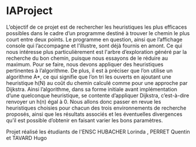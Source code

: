# IAProject
L’objectif de ce projet est de rechercher les heuristiques les plus efficaces possibles dans le cadre d’un programme destiné à trouver le chemin le plus court entre deux points. 
Le programme en question, ainsi que l’affichage console qui l’accompagne et l’illustre, sont déjà fournis en amont.
Ce qui nous intéresse plus particulièrement est l'arbre d’exploration généré par la recherche du bon chemin, puisque nous essayons de le réduire au maximum. Pour se faire, nous devons appliquer des heuristiques pertinentes à l’algorithme. 
De plus, il est à préciser que l’on utilise un algorithme A*, ce qui signifie que l’on tri les ouverts en ajoutant une heuristique h(N) au coût du chemin calculé comme pour une approche par Dijkstra. 
Ainsi l’algorithme, dans sa forme initiale avant implémentation d’une quelconque heuristique, se contente d’appliquer Dijkstra, c’est-à-dire renvoyer un h(n) égal à 0. 
Nous allons donc passer en revue les heuristiques choisies pour chacun des trois environnements de recherche proposés, ainsi que les résultats associés et les éventuelles divergences qu’il est possible d’obtenir en faisant varier les bons paramètres. 

Projet réalisé les étudiants de l'ENSC HUBACHER Lorinda , PERRET Quentin et TAVARD Hugo 
